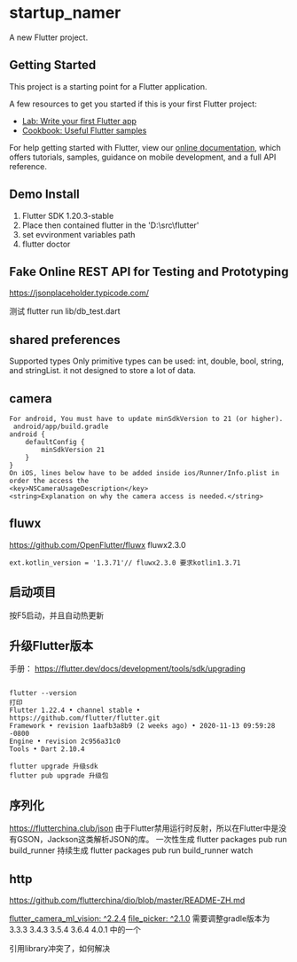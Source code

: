 # startup_namer

A new Flutter project.

## Getting Started

This project is a starting point for a Flutter application.

A few resources to get you started if this is your first Flutter project:

- [Lab: Write your first Flutter app](https://flutter.dev/docs/get-started/codelab)
- [Cookbook: Useful Flutter samples](https://flutter.dev/docs/cookbook)

For help getting started with Flutter, view our
[online documentation](https://flutter.dev/docs), which offers tutorials,
samples, guidance on mobile development, and a full API reference.

## Demo Install

1. Flutter SDK 1.20.3-stable
2. Place then contained flutter in the 'D:\src\flutter'
3. set evvironment variables path
4. flutter doctor

## Fake Online REST API for Testing and Prototyping

<https://jsonplaceholder.typicode.com/>

测试
flutter run lib/db_test.dart

## shared preferences

Supported types
Only primitive types can be used: int, double, bool, string, and stringList.
it not designed to store a lot of data.

## camera

```
For android, You must have to update minSdkVersion to 21 (or higher).
 android/app/build.gradle
android {
    defaultConfig {
        minSdkVersion 21
    }
}
On iOS, lines below have to be added inside ios/Runner/Info.plist in order the access the 
<key>NSCameraUsageDescription</key>
<string>Explanation on why the camera access is needed.</string>
```

## fluwx

<https://github.com/OpenFlutter/fluwx>
fluwx2.3.0

```
ext.kotlin_version = '1.3.71'// fluwx2.3.0 要求kotlin1.3.71
```

## 启动项目

按F5启动，并且自动热更新

## 升级Flutter版本

手册：
<https://flutter.dev/docs/development/tools/sdk/upgrading>

```

flutter --version
打印
Flutter 1.22.4 • channel stable • https://github.com/flutter/flutter.git
Framework • revision 1aafb3a8b9 (2 weeks ago) • 2020-11-13 09:59:28 -0800
Engine • revision 2c956a31c0
Tools • Dart 2.10.4

flutter upgrade 升级sdk
flutter pub upgrade 升级包
```

## 序列化

<https://flutterchina.club/json>
由于Flutter禁用运行时反射，所以在Flutter中是没有GSON，Jackson这类解析JSON的库。
一次性生成
flutter packages pub run build_runner
持续生成
flutter packages pub run build_runner watch

## http

 <https://github.com/flutterchina/dio/blob/master/README-ZH.md>


 [flutter_camera_ml_vision: ^2.2.4](https://github.com/rushio-consulting/flutter_camera_ml_vision)
 [file_picker: ^2.1.0](https://github.com/miguelpruivo/flutter_file_picker)
 需要调整gradle版本为
3.3.3
3.4.3
3.5.4
3.6.4
4.0.1
中的一个

引用library冲突了，如何解决
